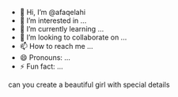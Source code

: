 - 👋 Hi, I’m @afaqelahi
- 👀 I’m interested in ...
- 🌱 I’m currently learning ...
- 💞️ I’m looking to collaborate on ...
- 📫 How to reach me ...
- 😄 Pronouns: ...
- ⚡ Fun fact: ...

<!---
afaqelahi/afaqelahi is a ✨ special ✨ repository because its `README.md` (this file) appears on your GitHub profile.
You can click the Preview link to take a look at your changes.
---> can you create a beautiful girl with special details

